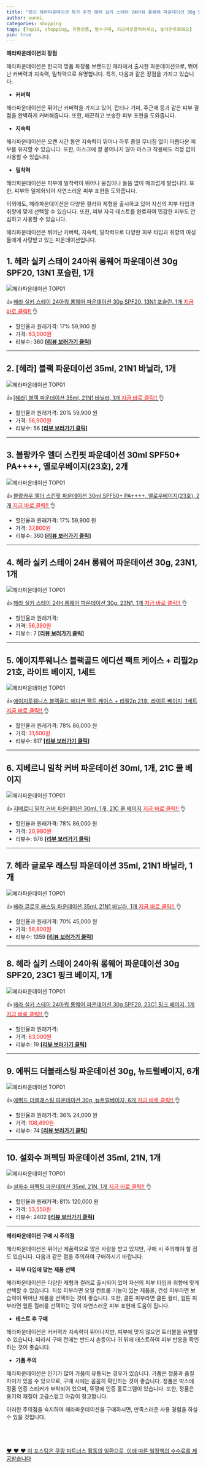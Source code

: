 ```yaml
---
title: "최신 헤라파운데이션 특가 추천 헤라 실키 스테이 24아워 롱웨어 파운데이션 30g SPF20, 13N1 포슬린, 1개 비교 장점"
author: eunmi.
categories: shopping
tags: [Top10, shopping, 유행상품, 필수구매, 지금바로클릭하세요, 놓치면후회해요]
pin: true
---
```

**헤라파운데이션의 장점**

헤라파운데이션은 한국의 명품 화장품 브랜드인 헤라에서 출시한 파운데이션으로, 뛰어난 커버력과 지속력, 밀착력으로 유명합니다. 특히, 다음과 같은 장점을 가지고 있습니다.

* **커버력**

헤라파운데이션은 뛰어난 커버력을 가지고 있어, 잡티나 기미, 주근깨 등과 같은 피부 결점을 완벽하게 커버해줍니다. 또한, 매끈하고 보송한 피부 표현을 도와줍니다.

* **지속력**

헤라파운데이션은 오랜 시간 동안 지속력이 뛰어나 하루 종일 무너짐 없이 아름다운 피부를 유지할 수 있습니다. 또한, 마스크에 잘 묻어나지 않아 마스크 착용에도 걱정 없이 사용할 수 있습니다.

* **밀착력**

헤라파운데이션은 피부에 밀착력이 뛰어나 뭉침이나 들뜸 없이 매끄럽게 발립니다. 또한, 피부와 일체화되어 자연스러운 피부 표현을 도와줍니다.

이외에도, 헤라파운데이션은 다양한 컬러와 제형을 출시하고 있어 자신의 피부 타입과 취향에 맞게 선택할 수 있습니다. 또한, 피부 자극 테스트를 완료하여 민감한 피부도 안심하고 사용할 수 있습니다.

헤라파운데이션은 뛰어난 커버력, 지속력, 밀착력으로 다양한 피부 타입과 취향의 여성들에게 사랑받고 있는 파운데이션입니다.

   

## 1. 헤라 실키 스테이 24아워 롱웨어 파운데이션 30g SPF20, 13N1 포슬린, 1개

![헤라파운데이션 TOP01](https://thumbnail6.coupangcdn.com/thumbnails/remote/230x230ex/image/retail/images/2617019547960747-d5462eaa-5d4d-48ef-b52f-32039c2938b0.jpg)


👍 [헤라 실키 스테이 24아워 롱웨어 파운데이션 30g SPF20, 13N1 포슬린, 1개 <font color=red> 지금 바로 클릭!! </font> ](https://link.coupang.com/re/AFFSDP?lptag=AF3617701&subid=GithubCoopas&pageKey=7180745785&traceid=V0-153&itemId=18110070911&vendorItemId=86281845282) 👌 


- 할인율과 원래가격: 17%  59,900   원
- 가격: <span style='color:red'>63,000원</span>
- 리뷰수: 360  [**[리뷰 보러가기 클릭]**](https://link.coupang.com/re/AFFSDP?lptag=AF3617701&subid=GithubCoopas&pageKey=7180745785&traceid=V0-153&itemId=18110070911&vendorItemId=86281845282)

---


   

## 2. [헤라] 블랙 파운데이션 35ml, 21N1 바닐라, 1개

![헤라파운데이션 TOP01](https://thumbnail10.coupangcdn.com/thumbnails/remote/230x230ex/image/vendor_inventory/f0ca/4998f2406d2032ddcb988985b4148af9480a0c433eca6632e7fc2dceab3b.jpg)


👍 [[헤라] 블랙 파운데이션 35ml, 21N1 바닐라, 1개 <font color=red> 지금 바로 클릭!! </font> ](https://link.coupang.com/re/AFFSDP?lptag=AF3617701&subid=GithubCoopas&pageKey=7300720596&traceid=V0-153&itemId=18681746601&vendorItemId=85815891944) 👌 


- 할인율과 원래가격: 20%  59,900   원
- 가격: <span style='color:red'>56,900원</span>
- 리뷰수: 56  [**[리뷰 보러가기 클릭]**](https://link.coupang.com/re/AFFSDP?lptag=AF3617701&subid=GithubCoopas&pageKey=7300720596&traceid=V0-153&itemId=18681746601&vendorItemId=85815891944)

---


   

## 3. 블랑카우 엘더 스킨핏 파운데이션 30ml SPF50+ PA++++, 옐로우베이지(23호), 2개

![헤라파운데이션 TOP01](https://thumbnail7.coupangcdn.com/thumbnails/remote/230x230ex/image/vendor_inventory/23ef/143972dcdf67c7f5d9def3f624d7b6112ee22642df117f7e9bbc29dd4209.jpg)


👍 [블랑카우 엘더 스킨핏 파운데이션 30ml SPF50+ PA++++, 옐로우베이지(23호), 2개 <font color=red> 지금 바로 클릭!! </font> ](https://link.coupang.com/re/AFFSDP?lptag=AF3617701&subid=GithubCoopas&pageKey=7553246324&traceid=V0-153&itemId=19883033432&vendorItemId=77462341125) 👌 


- 할인율과 원래가격: 17%  59,900   원
- 가격: <span style='color:red'>37,800원</span>
- 리뷰수: 360  [**[리뷰 보러가기 클릭]**](https://link.coupang.com/re/AFFSDP?lptag=AF3617701&subid=GithubCoopas&pageKey=7553246324&traceid=V0-153&itemId=19883033432&vendorItemId=77462341125)

---


   

## 4. 헤라 실키 스테이 24H 롱웨어 파운데이션 30g, 23N1, 1개

![헤라파운데이션 TOP01](https://thumbnail6.coupangcdn.com/thumbnails/remote/230x230ex/image/vendor_inventory/406b/86ab7e8e8ac517f00046d2f2abdfcdbc38ac4dc27c1aed189e8979afc04d.jpg)


👍 [헤라 실키 스테이 24H 롱웨어 파운데이션 30g, 23N1, 1개 <font color=red> 지금 바로 클릭!! </font> ](https://link.coupang.com/re/AFFSDP?lptag=AF3617701&subid=GithubCoopas&pageKey=6812392031&traceid=V0-153&itemId=18545034647&vendorItemId=87563831800) 👌 


- 할인율과 원래가격: 
- 가격: <span style='color:red'>56,390원</span>
- 리뷰수: 7  [**[리뷰 보러가기 클릭]**](https://link.coupang.com/re/AFFSDP?lptag=AF3617701&subid=GithubCoopas&pageKey=6812392031&traceid=V0-153&itemId=18545034647&vendorItemId=87563831800)

---


   

## 5. 에이지투웨니스 블랙골드 에디션 팩트 케이스 + 리필2p 21호, 라이트 베이지, 1세트

![헤라파운데이션 TOP01](https://thumbnail8.coupangcdn.com/thumbnails/remote/230x230ex/image/retail/images/2023/05/09/15/2/5dbeeca3-cd0e-40ba-8326-7324e22a70df.jpg)


👍 [에이지투웨니스 블랙골드 에디션 팩트 케이스 + 리필2p 21호, 라이트 베이지, 1세트 <font color=red> 지금 바로 클릭!! </font> ](https://link.coupang.com/re/AFFSDP?lptag=AF3617701&subid=GithubCoopas&pageKey=7322839753&traceid=V0-153&itemId=18785249882&vendorItemId=85916526704) 👌 


- 할인율과 원래가격: 78%  86,000   원
- 가격: <span style='color:red'>31,500원</span>
- 리뷰수: 817  [**[리뷰 보러가기 클릭]**](https://link.coupang.com/re/AFFSDP?lptag=AF3617701&subid=GithubCoopas&pageKey=7322839753&traceid=V0-153&itemId=18785249882&vendorItemId=85916526704)

---


   

## 6. 지베르니 밀착 커버 파운데이션 30ml, 1개, 21C 쿨 베이지

![헤라파운데이션 TOP01](https://thumbnail9.coupangcdn.com/thumbnails/remote/230x230ex/image/retail/images/2023/06/26/17/2/b48b6f86-f5dd-49e4-b962-73307aabe4f9.jpg)


👍 [지베르니 밀착 커버 파운데이션 30ml, 1개, 21C 쿨 베이지 <font color=red> 지금 바로 클릭!! </font> ](https://link.coupang.com/re/AFFSDP?lptag=AF3617701&subid=GithubCoopas&pageKey=7344992433&traceid=V0-153&itemId=18887582328&vendorItemId=86389750003) 👌 


- 할인율과 원래가격: 78%  86,000   원
- 가격: <span style='color:red'>20,980원</span>
- 리뷰수: 676  [**[리뷰 보러가기 클릭]**](https://link.coupang.com/re/AFFSDP?lptag=AF3617701&subid=GithubCoopas&pageKey=7344992433&traceid=V0-153&itemId=18887582328&vendorItemId=86389750003)

---


   

## 7. 헤라 글로우 래스팅 파운데이션 35ml, 21N1 바닐라, 1개

![헤라파운데이션 TOP01](https://thumbnail9.coupangcdn.com/thumbnails/remote/230x230ex/image/vendor_inventory/4a2a/3a89607e45df298c96fd05d81489d48842553117a38ae9c16c4a572e2d9c.jpg)


👍 [헤라 글로우 래스팅 파운데이션 35ml, 21N1 바닐라, 1개 <font color=red> 지금 바로 클릭!! </font> ](https://link.coupang.com/re/AFFSDP?lptag=AF3617701&subid=GithubCoopas&pageKey=7415699493&traceid=V0-153&itemId=19224545837&vendorItemId=85974653783) 👌 


- 할인율과 원래가격: 70%  45,000   원
- 가격: <span style='color:red'>58,800원</span>
- 리뷰수: 1359  [**[리뷰 보러가기 클릭]**](https://link.coupang.com/re/AFFSDP?lptag=AF3617701&subid=GithubCoopas&pageKey=7415699493&traceid=V0-153&itemId=19224545837&vendorItemId=85974653783)

---


   

## 8. 헤라 실키 스테이 24아워 롱웨어 파운데이션 30g SPF20, 23C1 핑크 베이지, 1개

![헤라파운데이션 TOP01](https://thumbnail10.coupangcdn.com/thumbnails/remote/230x230ex/image/retail/images/3923483886308023-d6cc6637-60aa-4f8b-b480-0455a2c69b2a.jpg)


👍 [헤라 실키 스테이 24아워 롱웨어 파운데이션 30g SPF20, 23C1 핑크 베이지, 1개 <font color=red> 지금 바로 클릭!! </font> ](https://link.coupang.com/re/AFFSDP?lptag=AF3617701&subid=GithubCoopas&pageKey=7180745785&traceid=V0-153&itemId=18110070889&vendorItemId=86281845271) 👌 


- 할인율과 원래가격: 
- 가격: <span style='color:red'>63,000원</span>
- 리뷰수: 19  [**[리뷰 보러가기 클릭]**](https://link.coupang.com/re/AFFSDP?lptag=AF3617701&subid=GithubCoopas&pageKey=7180745785&traceid=V0-153&itemId=18110070889&vendorItemId=86281845271)

---


   

## 9. 에뛰드 더블래스팅 파운데이션 30g, 뉴트럴베이지, 6개

![헤라파운데이션 TOP01](https://thumbnail10.coupangcdn.com/thumbnails/remote/230x230ex/image/retail/images/526b2c20-58ba-4512-8cef-e4c454f595ec2983707032189418815.png)


👍 [에뛰드 더블래스팅 파운데이션 30g, 뉴트럴베이지, 6개 <font color=red> 지금 바로 클릭!! </font> ](https://link.coupang.com/re/AFFSDP?lptag=AF3617701&subid=GithubCoopas&pageKey=1633597923&traceid=V0-153&itemId=19167756852&vendorItemId=86286063422) 👌 


- 할인율과 원래가격: 36%  24,000   원
- 가격: <span style='color:red'>108,490원</span>
- 리뷰수: 74  [**[리뷰 보러가기 클릭]**](https://link.coupang.com/re/AFFSDP?lptag=AF3617701&subid=GithubCoopas&pageKey=1633597923&traceid=V0-153&itemId=19167756852&vendorItemId=86286063422)

---


   

## 10. 설화수 퍼펙팅 파운데이션 35ml, 21N, 1개

![헤라파운데이션 TOP01](https://thumbnail8.coupangcdn.com/thumbnails/remote/230x230ex/image/retail/images/4536603386515527-59f895fe-17cc-44e1-93ef-59752e0d1102.jpg)


👍 [설화수 퍼펙팅 파운데이션 35ml, 21N, 1개 <font color=red> 지금 바로 클릭!! </font> ](https://link.coupang.com/re/AFFSDP?lptag=AF3617701&subid=GithubCoopas&pageKey=6823841300&traceid=V0-153&itemId=18096293979&vendorItemId=83528981817) 👌 


- 할인율과 원래가격: 81%  120,000   원
- 가격: <span style='color:red'>53,550원</span>
- 리뷰수: 2402  [**[리뷰 보러가기 클릭]**](https://link.coupang.com/re/AFFSDP?lptag=AF3617701&subid=GithubCoopas&pageKey=6823841300&traceid=V0-153&itemId=18096293979&vendorItemId=83528981817)

---
**헤라파운데이션 구매 시 주의점**

헤라파운데이션은 뛰어난 제품력으로 많은 사랑을 받고 있지만, 구매 시 주의해야 할 점도 있습니다. 다음과 같은 점을 주의하여 구매하시기 바랍니다.

* **피부 타입에 맞는 제품 선택**

헤라파운데이션은 다양한 제형과 컬러로 출시되어 있어 자신의 피부 타입과 취향에 맞게 선택할 수 있습니다. 지성 피부라면 오일 컨트롤 기능이 있는 제품을, 건성 피부라면 보습력이 뛰어난 제품을 선택하는 것이 좋습니다. 또한, 쿨톤 피부라면 쿨톤 컬러, 웜톤 피부라면 웜톤 컬러를 선택하는 것이 자연스러운 피부 표현에 도움이 됩니다.

* **테스트 후 구매**

헤라파운데이션은 커버력과 지속력이 뛰어나지만, 피부에 맞지 않으면 트러블을 유발할 수 있습니다. 따라서 구매 전에는 반드시 손등이나 귀 뒤에 테스트하여 피부 반응을 확인하는 것이 좋습니다.

* **가품 주의**

헤라파운데이션은 인기가 많아 가품이 유통되는 경우가 있습니다. 가품은 정품과 품질 차이가 있을 수 있으므로, 구매 시에는 꼼꼼히 확인하는 것이 좋습니다. 정품은 박스에 정품 인증 스티커가 부착되어 있으며, 뚜껑에 인증 홀로그램이 있습니다. 또한, 정품은 용기의 재질이 고급스럽고 마감이 정교합니다.

이러한 주의점을 숙지하여 헤라파운데이션을 구매하시면, 만족스러운 사용 경험을 하실 수 있을 것입니다.<br><br><br><br><br> [ ❤ ❤ ❤ 이 포스팅은 쿠팡 파트너스 활동의 일환으로, 이에 따른 일정액의 수수료를 제공받습니다](https://link.coupang.com/a/bcEFyh)